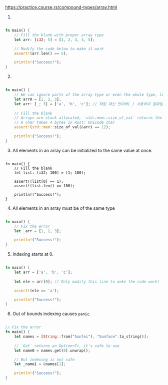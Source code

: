 https://practice.course.rs/compound-types/array.html

1.

``` rust

fn main() {
    // Fill the blank with proper array type
    let arr: [i32; 5] = [1, 2, 3, 4, 5];

    // Modify the code below to make it work
    assert!(arr.len() == 5);

    println!("Success!");
}
```

2.

``` rust

fn main() {
    // We can ignore parts of the array type or even the whole type, let the compiler infer it for us
    let arr0 = [1, 2, 3];
    let arr: [_; 3] = ['a', 'b', 'c']; // 타입 대신 언더바(_) 사용하여 컴파일러가 데이터 타입 추론
    
    // Fill the blank
    // Arrays are stack allocated, `std::mem::size_of_val` returns the bytes which an array occupies
    // A char takes 4 bytes in Rust: Unicode char
    assert!(std::mem::size_of_val(&arr) == 12);

    println!("Success!");
}
```

3. All elements in an array can be initialized to the same value at once.

``` 견ㅅ

fn main() {
    // Fill the blank
    let list: [i32; 100] = [1; 100];

    assert!(list[0] == 1);
    assert!(list.len() == 100);

    println!("Success!");
}
```

4.  All elements in an array must be of the same type

``` rust

fn main() {
    // Fix the error
    let _arr = [1, 2, 3];

    println!("Success!");
}
```

5.  Indexing starts at 0.

``` rust

fn main() {
    let arr = ['a', 'b', 'c'];
    
    let ele = arr[0]; // Only modify this line to make the code work!

    assert!(ele == 'a');

    println!("Success!");
}
```

6. Out of bounds indexing causes `panic`.

``` rust

// Fix the error
fn main() {
    let names = [String::from("Sunfei"), "Sunface".to_string()];
    
    // `Get` returns an Option<T>, it's safe to use
    let name0 = names.get(0).unwrap();

    // But indexing is not safe
    let _name1 = &names[1];

    println!("Success!");
}

```



